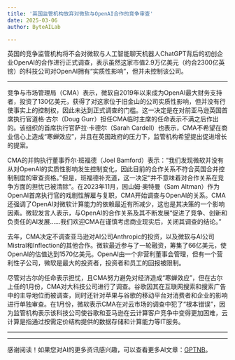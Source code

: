 ```yaml
---
title: '英国监管机构放弃对微软与OpenAI合作的竞争审查'
date: 2025-03-06
author: ByteAILab

---
```


英国的竞争监管机构将不会对微软与人工智能聊天机器人ChatGPT背后的初创企业OpenAI的合作进行正式调查，表示虽然这家市值2.9万亿美元（约合2300亿英镑）的科技公司对OpenAI拥有“实质性影响”，但并未控制该公司。

---
竞争与市场管理局（CMA）表示，微软自2019年以来成为OpenAI最大财务支持者，投资了130亿美元，获得了对这家位于旧金山的公司实质性影响，但并没有行使事实上的控制权，因此未达到正式调查的门槛。这一决定是在对前亚马逊英国首席执行官道格·古尔（Doug Gurr）担任CMA临时主席的任命表示不满之后作出的。该组织的首席执行官萨拉·卡德尔（Sarah Cardell）也表示，CMA不希望在商业信心上造成“寒蝉效应”，并且在英国政府的压力下，监管机构希望提出促进增长的提案。

CMA的并购执行董事乔尔·班福德（Joel Bamford）表示：“我们发现微软并没有从对OpenAI的实质性影响发生控制变化，因此目前的合作关系不符合英国合并控制制度的审查资格。”但是，班福德补充道，这一决定“并不意味着对合作关系在竞争方面的担忧已被清除”。在2023年11月，因山姆·奥特曼（Sam Altman）作为OpenAI首席执行官的戏剧性解雇与复职，CMA开始调查与OpenAI的关系。CMA还强调了OpenAI对微软计算能力的依赖最近有所减少，这也是其决策的一个影响因素。微软发言人表示，与OpenAI的合作关系及其不断发展“促进了竞争、创新和负责任的AI发展……我们欢迎CMA在谨慎考虑商业现实后，关闭其调查的结论。”

去年，CMA决定不调查亚马逊对AI公司Anthropic的投资，以及微软与AI公司Mistral和Inflection的其他合作。微软最近参与了一轮融资，筹集了66亿美元，使OpenAI的估值达到1570亿美元。OpenAI由一个非营利董事会管理，但有一个营利性子公司，微软是最大的投资者，投资者和员工的回报被限制。

尽管对古尔的任命表示担忧，且CMA努力避免对经济造成“寒蝉效应”，但在古尔上任的1月份，CMA对大科技公司进行了调查。谷歌因其在互联网搜索和搜索广告中的主导地位而被调查，同时还针对苹果与谷歌的移动平台对消费者和企业的影响进行单独审查。在1月份，微软表示CMA在对云市场的调查中犯了“根本错误”，因为监管机构表示该科技公司使谷歌和亚马逊在云计算客户竞争中变得更加困难，云计算是指通过按需定价结构提供的数据存储和计算能力等IT服务。

---
---
感谢阅读！如果您对AI的更多资讯感兴趣，可以查看更多AI文章：[GPTNB](https://gptnb.com)。